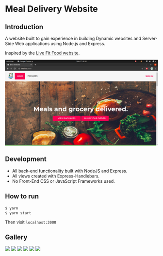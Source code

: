 # Meal Delivery Website

## Introduction

A website built to gain experience in building
Dynamic websites and Server-Side Web applications using Node.js and Express.

Inspired by the [Live Fit Food website](https://livefitfood.ca).

![](screenshots/HomePage1.png)

## Development

- All back-end functionality built with NodeJS and Express.
- All views created with Express-Handlebars.
- No Front-End CSS or JavaScript Frameworks used.

## How to run

```
$ yarn
$ yarn start
```

Then visit `localhost:3000`

## Gallery

<img src="https://user-images.githubusercontent.com/45426293/84862558-100de200-b07c-11ea-90f3-c503d4ef58fb.png" width="30%"></img> <img src="https://user-images.githubusercontent.com/45426293/84862561-11d7a580-b07c-11ea-9b5f-f18ead64d4dd.png" width="30%"></img> <img src="https://user-images.githubusercontent.com/45426293/84862566-1439ff80-b07c-11ea-868b-9e646f12c28d.png" width="30%"></img> <img src="https://user-images.githubusercontent.com/45426293/84862575-156b2c80-b07c-11ea-9426-dc4122d081af.png" width="30%"></img> <img src="https://user-images.githubusercontent.com/45426293/84862585-18feb380-b07c-11ea-9adf-ca06ce82919d.png" width="30%"></img> <img src="https://user-images.githubusercontent.com/45426293/84862591-1a2fe080-b07c-11ea-930f-8a3344c264f0.png" width="30%"></img>
